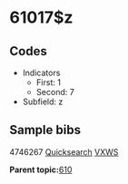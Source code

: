 # 61017$z

## Codes

-   Indicators
    -   First: 1
    -   Second: 7
-   Subfield: z

## Sample bibs

4746267 [Quicksearch](https://search.library.yale.edu/catalog/4746267) [VXWS](http://prodorbis.library.yale.edu:7014/vxws/GetHoldingsService?bibId=4746267)

**Parent topic:**[610](../../tags/610/610.md)

